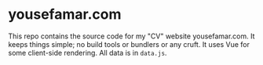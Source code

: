 yousefamar.com
==============

This repo contains the source code for my "CV" website yousefamar.com. It keeps things simple; no build tools or bundlers or any cruft. It uses Vue for some client-side rendering. All data is in `data.js`.
